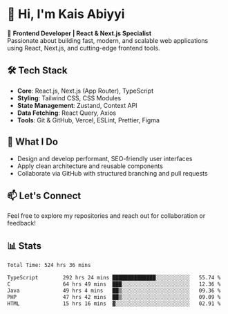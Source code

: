 # 👋 Hi, I'm Kais Abiyyi

🚀 **Frontend Developer | React & Next.js Specialist**  
Passionate about building fast, modern, and scalable web applications using React, Next.js, and cutting-edge frontend tools.

## 🛠️ Tech Stack
- **Core**: React.js, Next.js (App Router), TypeScript
- **Styling**: Tailwind CSS, CSS Modules
- **State Management**: Zustand, Context API
- **Data Fetching**: React Query, Axios
- **Tools**: Git & GitHub, Vercel, ESLint, Prettier, Figma

## 📌 What I Do
- Design and develop performant, SEO-friendly user interfaces
- Apply clean architecture and reusable components
- Collaborate via GitHub with structured branching and pull requests

## 📫 Let's Connect
Feel free to explore my repositories and reach out for collaboration or feedback!

## 📊 Stats
<!--START_SECTION:waka-->

```txt
Total Time: 524 hrs 36 mins

TypeScript        292 hrs 24 mins ██████████████░░░░░░░░░░░   55.74 %
C                 64 hrs 49 mins  ███░░░░░░░░░░░░░░░░░░░░░░   12.36 %
Java              49 hrs 4 mins   ██▒░░░░░░░░░░░░░░░░░░░░░░   09.36 %
PHP               47 hrs 42 mins  ██▒░░░░░░░░░░░░░░░░░░░░░░   09.09 %
HTML              15 hrs 16 mins  ▓░░░░░░░░░░░░░░░░░░░░░░░░   02.91 %
```

<!--END_SECTION:waka-->
